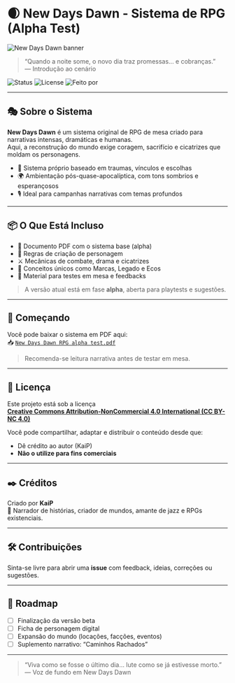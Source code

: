 # 🌒 New Days Dawn - Sistema de RPG (Alpha Test)

![New Days Dawn banner](Main/Assets/banner.png)

> “Quando a noite some, o novo dia traz promessas... e cobranças.”  
> — Introdução ao cenário

![Status](https://img.shields.io/badge/status-alpha-red)
![License](https://img.shields.io/badge/license-CC--BY--NC--4.0-blue)
![Feito por](https://img.shields.io/badge/feito%20por-KaiP-blueviolet)

---

## 🎭 Sobre o Sistema

**New Days Dawn** é um sistema original de RPG de mesa criado para narrativas intensas, dramáticas e humanas.  
Aqui, a reconstrução do mundo exige coragem, sacrifício e cicatrizes que moldam os personagens.

- 🎲 Sistema próprio baseado em traumas, vínculos e escolhas
- 🌍 Ambientação pós-quase-apocalíptica, com tons sombrios e esperançosos
- 🎙️ Ideal para campanhas narrativas com temas profundos

---

## 📦 O Que Está Incluso

- 📘 Documento PDF com o sistema base (alpha)
- 🧍 Regras de criação de personagem
- ⚔️ Mecânicas de combate, drama e cicatrizes
- 🧠 Conceitos únicos como Marcas, Legado e Ecos
- 🧪 Material para testes em mesa e feedbacks

> A versão atual está em fase **alpha**, aberta para playtests e sugestões.

---

## 🚀 Começando

Você pode baixar o sistema em PDF aqui:  
📥 [`New Days Dawn RPG alpha test.pdf`](./docs/New%20Days%20Dawn%20RPG%20alpha%20test.pdf)

> Recomenda-se leitura narrativa antes de testar em mesa.

---

## 🧾 Licença

Este projeto está sob a licença  
**[Creative Commons Attribution-NonCommercial 4.0 International (CC BY-NC 4.0)](https://creativecommons.org/licenses/by-nc/4.0/)**

Você pode compartilhar, adaptar e distribuir o conteúdo desde que:

- Dê crédito ao autor (KaiP)
- **Não o utilize para fins comerciais**

---

## ✒️ Créditos

Criado por **KaiP**  
🎷 Narrador de histórias, criador de mundos, amante de jazz e RPGs existenciais.

---

## 🛠️ Contribuições

Sinta-se livre para abrir uma **issue** com feedback, ideias, correções ou sugestões.

---

## 📅 Roadmap

- [ ] Finalização da versão beta
- [ ] Ficha de personagem digital
- [ ] Expansão do mundo (locações, facções, eventos)
- [ ] Suplemento narrativo: “Caminhos Rachados”

---

> “Viva como se fosse o último dia… lute como se já estivesse morto.”  
> — Voz de fundo em New Days Dawn
